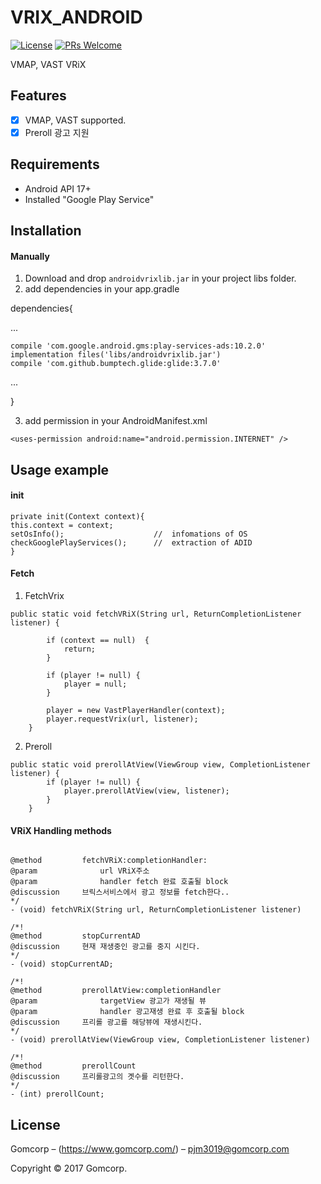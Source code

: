# VRIX_ANDROID

[![License][license-image]][license-url]
[![PRs Welcome](https://img.shields.io/badge/PRs-welcome-brightgreen.svg?style=flat-square)](http://makeapullrequest.com)

VMAP, VAST VRiX

## Features

- [x] VMAP, VAST supported.
- [x] Preroll 광고 지원

## Requirements

- Android API 17+
- Installed "Google Play Service"

## Installation

#### Manually
1. Download and drop ```androidvrixlib.jar``` in your project libs folder.  
2. add dependencies in your app.gradle

dependencies{

...

    compile 'com.google.android.gms:play-services-ads:10.2.0'
    implementation files('libs/androidvrixlib.jar')
    compile 'com.github.bumptech.glide:glide:3.7.0'
...

}

3. add permission in your AndroidManifest.xml
```objc
<uses-permission android:name="android.permission.INTERNET" />
```

## Usage example

#### init
```objc
private init(Context context){
this.context = context;
setOsInfo();                    //  infomations of OS
checkGooglePlayServices();      //  extraction of ADID
}

```
#### Fetch
1. FetchVrix

```objc
public static void fetchVRiX(String url, ReturnCompletionListener listener) {

        if (context == null)  {
            return;
        }

        if (player != null) {
            player = null;
        }

        player = new VastPlayerHandler(context);
        player.requestVrix(url, listener);
    }
```
2. Preroll
```objc
public static void prerollAtView(ViewGroup view, CompletionListener listener) {
        if (player != null) {
            player.prerollAtView(view, listener);
        }
    }
```

#### VRiX Handling methods
```objc

@method			fetchVRiX:completionHandler:
@param				url VRiX주소
@param				handler fetch 완료 호출될 block
@discussion		브릭스서비스에서 광고 정보를 fetch한다..
*/
- (void) fetchVRiX(String url, ReturnCompletionListener listener)

/*!
@method			stopCurrentAD
@discussion		현재 재생중인 광고를 중지 시킨다.
*/
- (void) stopCurrentAD;

/*!
@method			prerollAtView:completionHandler
@param				targetView 광고가 재생될 뷰
@param				handler 광고재생 완료 후 호출될 block
@discussion		프리롤 광고를 해당뷰에 재생시킨다.
*/
- (void) prerollAtView(ViewGroup view, CompletionListener listener)

/*!
@method			prerollCount
@discussion		프리롤광고의 곗수를 리턴한다.
*/
- (int) prerollCount;

```
## License

Gomcorp – (https://www.gomcorp.com/) – pjm3019@gomcorp.com

Copyright © 2017 Gomcorp.

[license-image]: https://img.shields.io/badge/License-MIT-blue.svg
[license-url]: LICENSE
